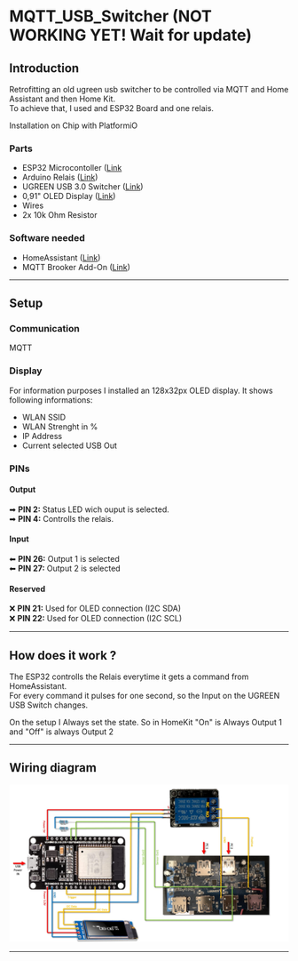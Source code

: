 # MQTT_USB_Switcher (NOT WORKING YET! Wait for update)

## Introduction

Retrofitting an old ugreen usb switcher to be controlled via MQTT and Home Assistant and then Home Kit.  
To achieve that, I used and ESP32 Board and one relais. 

Installation on Chip with PlatformiO

### Parts
- ESP32 Microcontoller ([Link](https://amzn.eu/d/09rRW8V)
- Arduino Relais ([Link](https://www.amazon.de/dp/B07BVXT1ZK?ref=ppx_pop_mob_ap_share))
- UGREEN USB 3.0 Switcher ([Link](https://www.amazon.de/dp/B01N6GD9JO?ref=ppx_pop_mob_ap_share))
- 0,91" OLED Display ([Link](https://amzn.eu/d/3ufx9ke))
- Wires
- 2x 10k Ohm Resistor

### Software needed
- HomeAssistant  ([Link](https://www.home-assistant.io/))
- MQTT Brooker Add-On ([Link](https://mosquitto.org/))

---

## Setup

### Communication

MQTT

### Display

For information purposes I installed an 128x32px OLED display. It shows following informations:
- WLAN SSID
- WLAN Strenght in %
- IP Address
- Current selected USB Out

### PINs

#### Output
➡ **PIN 2:** Status LED wich ouput is selected.  
➡ **PIN 4:** Controlls the relais.  

#### Input
⬅ **PIN 26:** Output 1 is selected  
⬅ **PIN 27:** Output 2 is selected  

#### Reserved
❌ **PIN 21:** Used for OLED connection (I2C SDA)  
❌ **PIN 22:** Used for OLED connection (I2C SCL)

---

## How does it work ? 

The ESP32 controlls the Relais everytime it gets a command from HomeAssistant.  
For every command it pulses for one second, so the Input on the UGREEN USB Switch changes. 

On the setup I Always set the state. So in HomeKit "On" is Always Output 1 and "Off" is always Output 2

---

## Wiring diagram

![alt Text](docs/Wiringdiagram.jpg)

---
